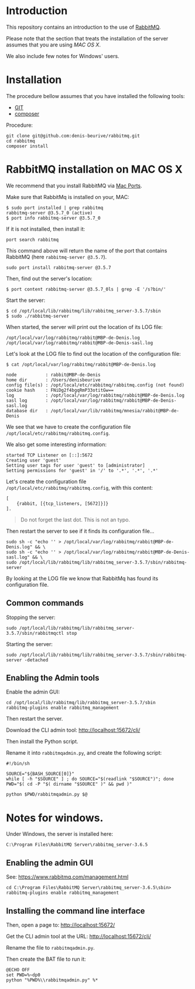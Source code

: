 # Introduction

This repository contains an introduction to the use of [RabbitMQ](https://www.rabbitmq.com/).
 
Please note that the section that treats the installation of the server assumes that you are using _MAC OS X_.

We also include few notes for Windows' users.

# Installation

The procedure bellow assumes that you have installed the following tools:

* [GIT](https://git-scm.com/)
* [composer](https://getcomposer.org/)

Procedure:

    git clone git@github.com:denis-beurive/rabbitmq.git
    cd rabbitmq
    composer install

# RabbitMQ installation on MAC OS X

We recommend that you install RabbitMQ via [Mac Ports](https://www.macports.org/).

Make sure that RabbitMq is installed on your, MAC:

	$ sudo port installed | grep rabbitmq
	rabbitmq-server @3.5.7_0 (active)
	$ port info rabbitmq-server @3.5.7_0

If it is not installed, then install it:

	port search rabbitmq

This command above will return the name of the port that contains RabbitMQ (here `rabbitmq-server @3.5.7`). 

	sudo port install rabbitmq-server @3.5.7

Then, find out the server's location:

	$ port content rabbitmq-server @3.5.7_0ls | grep -E '/s?bin/'

Start the server:

	$ cd /opt/local/lib/rabbitmq/lib/rabbitmq_server-3.5.7/sbin
	$ sudo ./rabbitmq-server

When started, the server will print out the location of its LOG file:

	/opt/local/var/log/rabbitmq/rabbit@MBP-de-Denis.log
	/opt/local/var/log/rabbitmq/rabbit@MBP-de-Denis-sasl.log

Let's look at the LOG file to find out the location of the configuration file:

	$ cat /opt/local/var/log/rabbitmq/rabbit@MBP-de-Denis.log
	
	node           : rabbit@MBP-de-Denis
	home dir       : /Users/denisbeurive
	config file(s) : /opt/local/etc/rabbitmq/rabbitmq.config (not found)
	cookie hash    : FNiDg2f4bgqRmP33otitGw==
	log            : /opt/local/var/log/rabbitmq/rabbit@MBP-de-Denis.log
	sasl log       : /opt/local/var/log/rabbitmq/rabbit@MBP-de-Denis-sasl.log
	database dir   : /opt/local/var/lib/rabbitmq/mnesia/rabbit@MBP-de-Denis

We see that we have to create the configuration file `/opt/local/etc/rabbitmq/rabbitmq.config`.

We also get some interesting information:

	started TCP Listener on [::]:5672
	Creating user 'guest'
	Setting user tags for user 'guest' to [administrator]
	Setting permissions for 'guest' in '/' to '.*', '.*', '.*'

Let's create the configuration file `/opt/local/etc/rabbitmq/rabbitmq.config`, with this content:

	[
		{rabbit, [{tcp_listeners, [5672]}]}
	].

> Do not forget the last dot. This is not an typo.

Then restart the server to see if it finds its configuration file...

	sudo sh -c "echo '' > /opt/local/var/log/rabbitmq/rabbit@MBP-de-Denis.log" && \
	sudo sh -c "echo '' > /opt/local/var/log/rabbitmq/rabbit@MBP-de-Denis-sasl.log" && \
	sudo /opt/local/lib/rabbitmq/lib/rabbitmq_server-3.5.7/sbin/rabbitmq-server

By looking at the LOG file we know that RabbitMq has found its configuration file.

## Common commands

Stopping the server:

    sudo /opt/local/lib/rabbitmq/lib/rabbitmq_server-3.5.7/sbin/rabbitmqctl stop

Starting the server:

    sudo /opt/local/lib/rabbitmq/lib/rabbitmq_server-3.5.7/sbin/rabbitmq-server -detached

## Enabling the Admin tools

Enable the admin GUI:

    cd /opt/local/lib/rabbitmq/lib/rabbitmq_server-3.5.7/sbin
    rabbitmq-plugins enable rabbitmq_management

Then restart the server.

Download the CLI admin tool: [http://localhost:15672/cli/](http://localhost:15672/cli/)

Then install the Python script.

Rename it into `rabbitmqadmin.py`, and create the following script:

    #!/bin/sh
    
    SOURCE="${BASH_SOURCE[0]}"
    while [ -h "$SOURCE" ] ; do SOURCE="$(readlink "$SOURCE")"; done
    PWD="$( cd -P "$( dirname "$SOURCE" )" && pwd )"

    python $PWD/rabbitmqadmin.py $@

# Notes for windows.

Under Windows, the server is installed here:

    C:\Program Files\RabbitMQ Server\rabbitmq_server-3.6.5

## Enabling the admin GUI 

See: https://www.rabbitmq.com/management.html

    cd C:\Program Files\RabbitMQ Server\rabbitmq_server-3.6.5\sbin>
    rabbitmq-plugins enable rabbitmq_management

## Installing the command line interface

Then, open a page to: [http://localhost:15672/](http://localhost:15672/)

Get the CLI admin tool at the URL: [http://localhost:15672/cli/](http://localhost:15672/cli/)

Rename the file to `rabbitmqadmin.py`.

Then create the BAT file to run it:

    @ECHO OFF  
    set PWD=%~dp0
    python "%PWD%\\rabbitmqadmin.py" %*

